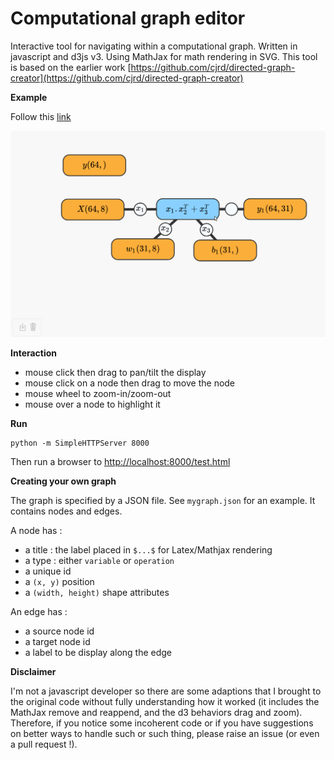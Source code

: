 # Computational graph editor

Interactive tool for navigating within a computational graph. Written in javascript and d3js v3. Using MathJax for math rendering in SVG. This tool is based on the earlier work [https://github.com/cjrd/directed-graph-creator](https://github.com/cjrd/directed-graph-creator)

**Example** 

Follow this [link](https://jeremyfix.github.io/computational-graph-editor/index.html)

![Example](https://github.com/jeremyfix/computational-graph-editor/blob/main/snapshot.png)

**Interaction**

- mouse click then drag to pan/tilt the display
- mouse click on a node then drag to move the node
- mouse wheel to zoom-in/zoom-out
- mouse over a node to highlight it

**Run**

	python -m SimpleHTTPServer 8000

Then run a browser to [http://localhost:8000/test.html](http://localhost:8000/test.html)


**Creating your own graph**

The graph is specified by a JSON file. See `mygraph.json` for an example. It contains nodes and edges.

A node has :

- a title : the label placed in `$...$` for Latex/Mathjax rendering
- a type : either `variable` or `operation`
- a unique id 
- a `(x, y)` position 
- a `(width, height)` shape attributes

An edge has :

- a source node id
- a target node id
- a label to be display along the edge



**Disclaimer**

I'm not a javascript developer so there are some adaptions that I brought to the original code without fully understanding how it worked (it includes the MathJax remove and reappend, and the d3 behaviors drag and zoom). Therefore, if you notice some incoherent code or if you have suggestions on better ways to handle such or such thing, please raise an issue (or even a pull request !).
